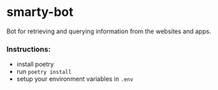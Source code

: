 # smarty-bot

Bot for retrieving and querying information from the websites and apps.

### Instructions:
- install poetry
- run `poetry install`
- setup your environment variables in `.env`